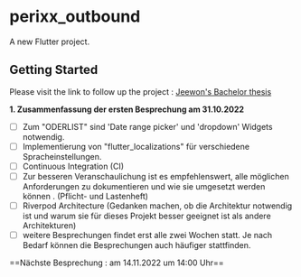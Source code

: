 # perixx_outbound

A new Flutter project.

## Getting Started

<!-- This project is a starting point for a Flutter application.

A few resources to get you started if this is your first Flutter project:

- [Lab: Write your first Flutter app](https://docs.flutter.dev/get-started/codelab)
- [Cookbook: Useful Flutter samples](https://docs.flutter.dev/cookbook)

For help getting started with Flutter development, view the
[online documentation](https://docs.flutter.dev/), which offers tutorials,
samples, guidance on mobile development, and a full API reference. -->

Please visit the link to follow up the project : [Jeewon's Bachelor thesis](https://drwldnjs521.github.io)

**1. Zusammenfassung der ersten Besprechung am 31.10.2022**

- [ ] Zum "ODERLIST" sind 'Date range picker' und 'dropdown' Widgets notwendig.
- [ ] Implementierung von "flutter_localizations" für verschiedene Spracheinstellungen.
- [ ] Continuous Integration (CI)
- [ ] Zur besseren Veranschaulichung ist es empfehlenswert, alle möglichen Anforderungen zu dokumentieren und wie sie umgesetzt werden können .
(Pflicht- und Lastenheft)
- [ ] Riverpod Architecture (Gedanken machen, ob die Architektur notwendig ist und warum sie für dieses Projekt besser geeignet ist als andere Architekturen) 
- [ ] weitere Besprechungen findet erst alle zwei Wochen statt. Je nach Bedarf können die Besprechungen auch häufiger stattfinden.

==Nächste Besprechung : am 14.11.2022 um 14:00 Uhr==

